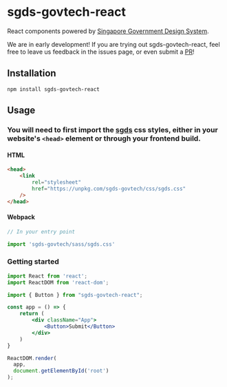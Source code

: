 # sgds-govtech-react

React components powered by [Singapore Government Design System](https://www.designsystem.gov.sg).

We are in early development! If you are trying out sgds-govtech-react, feel free to leave us feedback in the issues page, or even submit a [PR](https://github.com/govtechsg/sgds-govtech-react/pulls)!

## Installation
```
npm install sgds-govtech-react
```
## Usage

### You will need to first import the [sgds](https://www.designsystem.gov.sg) css styles, either in your website's `<head>` element or through your frontend build.

#### HTML
```html
<head>
    <link
        rel="stylesheet"
        href="https://unpkg.com/sgds-govtech/css/sgds.css"
    />
</head>
```

#### Webpack

```javascript
// In your entry point

import 'sgds-govtech/sass/sgds.css'
```

### Getting started

```jsx
import React from 'react';
import ReactDOM from 'react-dom';

import { Button } from "sgds-govtech-react";

const app = () => {
    return (
        <div className="App">
            <Button>Submit</Button>
        </div>
    )
}

ReactDOM.render(
  app,
  document.getElementById('root')
);
```